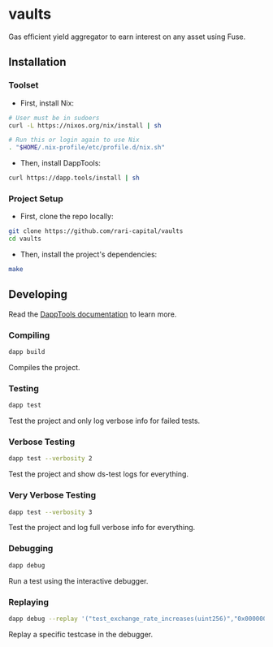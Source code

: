 # vaults

Gas efficient yield aggregator to earn interest on any asset using Fuse.

## Installation

### Toolset

- First, install Nix:

```sh
# User must be in sudoers
curl -L https://nixos.org/nix/install | sh

# Run this or login again to use Nix
. "$HOME/.nix-profile/etc/profile.d/nix.sh"
```

- Then, install DappTools:

```sh
curl https://dapp.tools/install | sh
```

### Project Setup

- First, clone the repo locally:

```sh
git clone https://github.com/rari-capital/vaults
cd vaults
```

- Then, install the project's dependencies:

```sh
make
```

## Developing

Read the [DappTools documentation](https://github.com/dapphub/dapptools/tree/master/src/dapp) to learn more.

### Compiling

```sh
dapp build
```

Compiles the project.

### Testing

```sh
dapp test
```

Test the project and only log verbose info for failed tests.

### Verbose Testing

```sh
dapp test --verbosity 2
```

Test the project and show ds-test logs for everything.

### Very Verbose Testing

```sh
dapp test --verbosity 3
```

Test the project and log full verbose info for everything.

### Debugging

```sh
dapp debug
```

Run a test using the interactive debugger.

### Replaying

```sh
dapp debug --replay '("test_exchange_rate_increases(uint256)","0x0000000000000000000000000000000000000000000000000000000000000001")'
```

Replay a specific testcase in the debugger.
